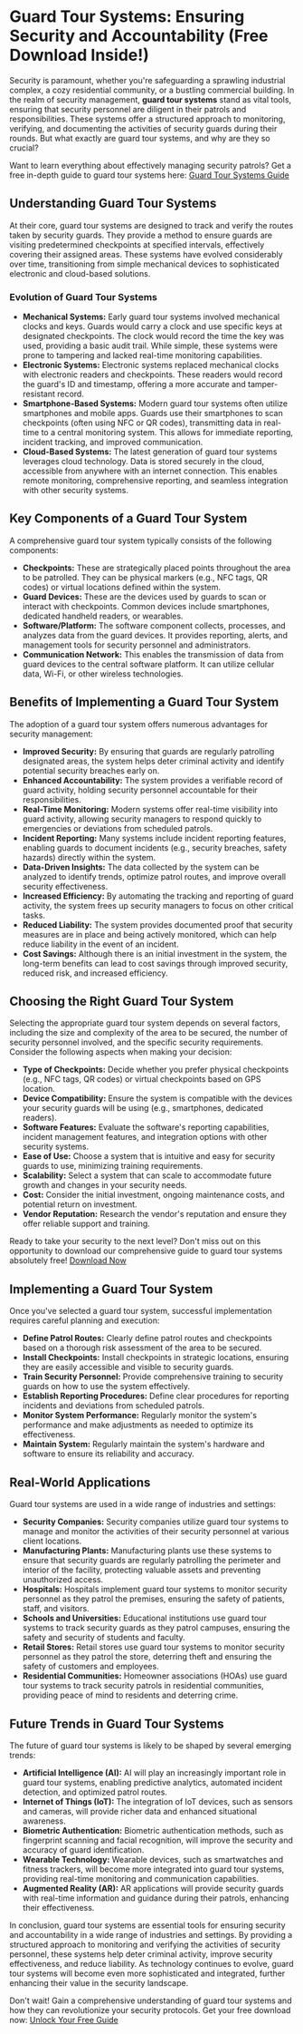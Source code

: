 # Guard Tour Systems: Ensuring Security and Accountability (Free Download Inside!)

Security is paramount, whether you're safeguarding a sprawling industrial complex, a cozy residential community, or a bustling commercial building. In the realm of security management, **guard tour systems** stand as vital tools, ensuring that security personnel are diligent in their patrols and responsibilities. These systems offer a structured approach to monitoring, verifying, and documenting the activities of security guards during their rounds. But what exactly are guard tour systems, and why are they so crucial?

Want to learn everything about effectively managing security patrols? Get a free in-depth guide to guard tour systems here: [Guard Tour Systems Guide](https://udemywork.com/guard-tour-systems)

## Understanding Guard Tour Systems

At their core, guard tour systems are designed to track and verify the routes taken by security guards. They provide a method to ensure guards are visiting predetermined checkpoints at specified intervals, effectively covering their assigned areas. These systems have evolved considerably over time, transitioning from simple mechanical devices to sophisticated electronic and cloud-based solutions.

### Evolution of Guard Tour Systems

*   **Mechanical Systems:** Early guard tour systems involved mechanical clocks and keys. Guards would carry a clock and use specific keys at designated checkpoints. The clock would record the time the key was used, providing a basic audit trail. While simple, these systems were prone to tampering and lacked real-time monitoring capabilities.
*   **Electronic Systems:** Electronic systems replaced mechanical clocks with electronic readers and checkpoints. These readers would record the guard's ID and timestamp, offering a more accurate and tamper-resistant record.
*   **Smartphone-Based Systems:** Modern guard tour systems often utilize smartphones and mobile apps. Guards use their smartphones to scan checkpoints (often using NFC or QR codes), transmitting data in real-time to a central monitoring system. This allows for immediate reporting, incident tracking, and improved communication.
*   **Cloud-Based Systems:** The latest generation of guard tour systems leverages cloud technology. Data is stored securely in the cloud, accessible from anywhere with an internet connection. This enables remote monitoring, comprehensive reporting, and seamless integration with other security systems.

## Key Components of a Guard Tour System

A comprehensive guard tour system typically consists of the following components:

*   **Checkpoints:** These are strategically placed points throughout the area to be patrolled. They can be physical markers (e.g., NFC tags, QR codes) or virtual locations defined within the system.
*   **Guard Devices:** These are the devices used by guards to scan or interact with checkpoints. Common devices include smartphones, dedicated handheld readers, or wearables.
*   **Software/Platform:** The software component collects, processes, and analyzes data from the guard devices. It provides reporting, alerts, and management tools for security personnel and administrators.
*   **Communication Network:** This enables the transmission of data from guard devices to the central software platform. It can utilize cellular data, Wi-Fi, or other wireless technologies.

## Benefits of Implementing a Guard Tour System

The adoption of a guard tour system offers numerous advantages for security management:

*   **Improved Security:** By ensuring that guards are regularly patrolling designated areas, the system helps deter criminal activity and identify potential security breaches early on.
*   **Enhanced Accountability:** The system provides a verifiable record of guard activity, holding security personnel accountable for their responsibilities.
*   **Real-Time Monitoring:** Modern systems offer real-time visibility into guard activity, allowing security managers to respond quickly to emergencies or deviations from scheduled patrols.
*   **Incident Reporting:** Many systems include incident reporting features, enabling guards to document incidents (e.g., security breaches, safety hazards) directly within the system.
*   **Data-Driven Insights:** The data collected by the system can be analyzed to identify trends, optimize patrol routes, and improve overall security effectiveness.
*   **Increased Efficiency:** By automating the tracking and reporting of guard activity, the system frees up security managers to focus on other critical tasks.
*   **Reduced Liability:** The system provides documented proof that security measures are in place and being actively monitored, which can help reduce liability in the event of an incident.
*   **Cost Savings:** Although there is an initial investment in the system, the long-term benefits can lead to cost savings through improved security, reduced risk, and increased efficiency.

## Choosing the Right Guard Tour System

Selecting the appropriate guard tour system depends on several factors, including the size and complexity of the area to be secured, the number of security personnel involved, and the specific security requirements. Consider the following aspects when making your decision:

*   **Type of Checkpoints:** Decide whether you prefer physical checkpoints (e.g., NFC tags, QR codes) or virtual checkpoints based on GPS location.
*   **Device Compatibility:** Ensure the system is compatible with the devices your security guards will be using (e.g., smartphones, dedicated readers).
*   **Software Features:** Evaluate the software's reporting capabilities, incident management features, and integration options with other security systems.
*   **Ease of Use:** Choose a system that is intuitive and easy for security guards to use, minimizing training requirements.
*   **Scalability:** Select a system that can scale to accommodate future growth and changes in your security needs.
*   **Cost:** Consider the initial investment, ongoing maintenance costs, and potential return on investment.
*   **Vendor Reputation:** Research the vendor's reputation and ensure they offer reliable support and training.

Ready to take your security to the next level? Don't miss out on this opportunity to download our comprehensive guide to guard tour systems absolutely free! [Download Now](https://udemywork.com/guard-tour-systems)

## Implementing a Guard Tour System

Once you've selected a guard tour system, successful implementation requires careful planning and execution:

*   **Define Patrol Routes:** Clearly define patrol routes and checkpoints based on a thorough risk assessment of the area to be secured.
*   **Install Checkpoints:** Install checkpoints in strategic locations, ensuring they are easily accessible and visible to security guards.
*   **Train Security Personnel:** Provide comprehensive training to security guards on how to use the system effectively.
*   **Establish Reporting Procedures:** Define clear procedures for reporting incidents and deviations from scheduled patrols.
*   **Monitor System Performance:** Regularly monitor the system's performance and make adjustments as needed to optimize its effectiveness.
*   **Maintain System:** Regularly maintain the system's hardware and software to ensure its reliability and accuracy.

## Real-World Applications

Guard tour systems are used in a wide range of industries and settings:

*   **Security Companies:** Security companies utilize guard tour systems to manage and monitor the activities of their security personnel at various client locations.
*   **Manufacturing Plants:** Manufacturing plants use these systems to ensure that security guards are regularly patrolling the perimeter and interior of the facility, protecting valuable assets and preventing unauthorized access.
*   **Hospitals:** Hospitals implement guard tour systems to monitor security personnel as they patrol the premises, ensuring the safety of patients, staff, and visitors.
*   **Schools and Universities:** Educational institutions use guard tour systems to track security guards as they patrol campuses, ensuring the safety and security of students and faculty.
*   **Retail Stores:** Retail stores use guard tour systems to monitor security personnel as they patrol the store, deterring theft and ensuring the safety of customers and employees.
*   **Residential Communities:** Homeowner associations (HOAs) use guard tour systems to track security patrols in residential communities, providing peace of mind to residents and deterring crime.

## Future Trends in Guard Tour Systems

The future of guard tour systems is likely to be shaped by several emerging trends:

*   **Artificial Intelligence (AI):** AI will play an increasingly important role in guard tour systems, enabling predictive analytics, automated incident detection, and optimized patrol routes.
*   **Internet of Things (IoT):** The integration of IoT devices, such as sensors and cameras, will provide richer data and enhanced situational awareness.
*   **Biometric Authentication:** Biometric authentication methods, such as fingerprint scanning and facial recognition, will improve the security and accuracy of guard identification.
*   **Wearable Technology:** Wearable devices, such as smartwatches and fitness trackers, will become more integrated into guard tour systems, providing real-time monitoring and communication capabilities.
*   **Augmented Reality (AR):** AR applications will provide security guards with real-time information and guidance during their patrols, enhancing their effectiveness.

In conclusion, guard tour systems are essential tools for ensuring security and accountability in a wide range of industries and settings. By providing a structured approach to monitoring and verifying the activities of security personnel, these systems help deter criminal activity, improve security effectiveness, and reduce liability. As technology continues to evolve, guard tour systems will become even more sophisticated and integrated, further enhancing their value in the security landscape.

Don't wait! Gain a comprehensive understanding of guard tour systems and how they can revolutionize your security protocols. Get your free download now: [Unlock Your Free Guide](https://udemywork.com/guard-tour-systems)
